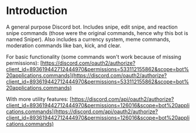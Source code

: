# Introduction

A general purpose Discord bot. Includes snipe, edit snipe, and reaction snipe commands (those were the original commands, hence why this bot is named Sniper). Also includes a currency system, meme commands, moderation commands like ban, kick, and clear.

For basic functionality (some commands won't work because of missing permissions): [https://discord.com/oauth2/authorize?client_id=893619442712444970&permissions=533112155862&scope=bot%20applications.commands](https://discord.com/oauth2/authorize?client_id=893619442712444970&permissions=533112155862&scope=bot%20applications.commands)

With more utility features: [https://discord.com/api/oauth2/authorize?client_id=893619442712444970&permissions=126016&scope=bot%20applications.commands](https://discord.com/api/oauth2/authorize?client_id=893619442712444970&permissions=126016&scope=bot%20applications.commands)
